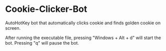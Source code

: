 # Cookie-Clicker-Bot
AutoHotKey bot that automatically clicks cookie and finds golden cookie on screen. <br />

After running the executable file, pressing "Windows + Alt + d" will start the bot. Pressing "q" will pause the bot.
